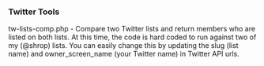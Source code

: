### Twitter Tools

tw-lists-comp.php - Compare two Twitter lists and return members who are listed on both lists. At this time, the code is hard coded to run against two of my (@shrop) lists. You can easily change this by updating the slug (list name) and owner_screen_name (your Twitter name) in Twitter API urls.